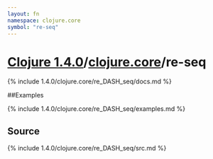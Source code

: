 ```yaml
---
layout: fn
namespace: clojure.core
symbol: "re-seq"
---
```


# [Clojure 1.4.0](../../)/[clojure.core](../)/re-seq

{% include 1.4.0/clojure.core/re_DASH_seq/docs.md %}

##Examples

{% include 1.4.0/clojure.core/re_DASH_seq/examples.md %}
## Source
{% include 1.4.0/clojure.core/re_DASH_seq/src.md %}

